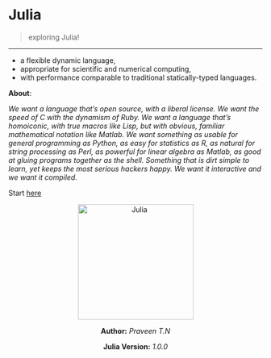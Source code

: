 # Julia

> exploring Julia!

---

  - a flexible dynamic language,
  - appropriate for scientific and numerical computing, 
  - with performance comparable to traditional statically-typed languages.

<b>About</b>:

<i>We want a language that’s open source, with a liberal license. We want the speed of C with the dynamism of Ruby. We want a language that’s homoiconic, with true macros like Lisp, but with obvious, familiar mathematical notation like Matlab. We want something as usable for general programming as Python, as easy for statistics as R, as natural for string processing as Perl, as powerful for linear algebra as Matlab, as good at gluing programs together as the shell. Something that is dirt simple to learn, yet keeps the most serious hackers happy. We want it interactive and we want it compiled.</i>

Start <a href='https://julialang.org/blog/2018/08/one-point-zero'>here</a>


<p align="center">
  <img src="https://docs.julialang.org/en/v1/assets/logo.png" width="229" title="Julia">
</p>
<p align="center">
  <b>Author:</b> <i> Praveen T.N</i>
</p>
<p align="center">
  <b>Julia Version:</b> <i> 1.0.0</i>
</p>
